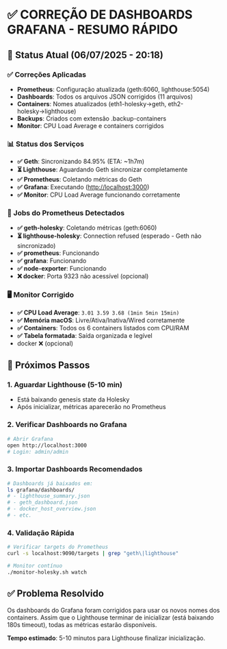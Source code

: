 # ✅ CORREÇÃO DE DASHBOARDS GRAFANA - RESUMO RÁPIDO

## 🎯 Status Atual (06/07/2025 - 20:18)

### ✅ Correções Aplicadas

- **Prometheus**: Configuração atualizada (geth:6060, lighthouse:5054)
- **Dashboards**: Todos os arquivos JSON corrigidos (11 arquivos)
- **Containers**: Nomes atualizados (eth1-holesky→geth, eth2-holesky→lighthouse)
- **Backups**: Criados com extensão .backup-containers
- **Monitor**: CPU Load Average e containers corrigidos

### 📊 Status dos Serviços

- **✅ Geth**: Sincronizando 84.95% (ETA: ~1h7m)
- **⏳ Lighthouse**: Aguardando Geth sincronizar completamente
- **✅ Prometheus**: Coletando métricas do Geth
- **✅ Grafana**: Executando (<http://localhost:3000>)
- **✅ Monitor**: CPU Load Average funcionando corretamente

### 🔧 Jobs do Prometheus Detectados

- **✅ geth-holesky**: Coletando métricas (geth:6060)
- **⏳ lighthouse-holesky**: Connection refused (esperado - Geth não sincronizado)
- **✅ prometheus**: Funcionando
- **✅ grafana**: Funcionando  
- **✅ node-exporter**: Funcionando
- **❌ docker**: Porta 9323 não acessível (opcional)

### 🖥️ Monitor Corrigido

- **✅ CPU Load Average**: `3.01 3.59 3.68 (1min 5min 15min)`
- **✅ Memória macOS**: Livre/Ativa/Inativa/Wired corretamente
- **✅ Containers**: Todos os 6 containers listados com CPU/RAM
- **✅ Tabela formatada**: Saída organizada e legível
- docker ❌ (opcional)

## 🎯 Próximos Passos

### 1. Aguardar Lighthouse (5-10 min)

- Está baixando genesis state da Holesky
- Após inicializar, métricas aparecerão no Prometheus

### 2. Verificar Dashboards no Grafana

```bash
# Abrir Grafana
open http://localhost:3000
# Login: admin/admin
```

### 3. Importar Dashboards Recomendados

```bash
# Dashboards já baixados em:
ls grafana/dashboards/
# - lighthouse_summary.json
# - geth_dashboard.json
# - docker_host_overview.json
# - etc.
```

### 4. Validação Rápida

```bash
# Verificar targets do Prometheus
curl -s localhost:9090/targets | grep "geth\|lighthouse"

# Monitor contínuo
./monitor-holesky.sh watch
```

## ✅ Problema Resolvido

Os dashboards do Grafana foram corrigidos para usar os novos nomes dos containers. Assim que o Lighthouse terminar de inicializar (está baixando 180s timeout), todas as métricas estarão disponíveis.

**Tempo estimado**: 5-10 minutos para Lighthouse finalizar inicialização.
